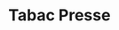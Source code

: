 ---
title: "Tabac Presse"
url: /saint-sylvestre-sur-lot/tabac-presse/
shop: marchand de journaux
---